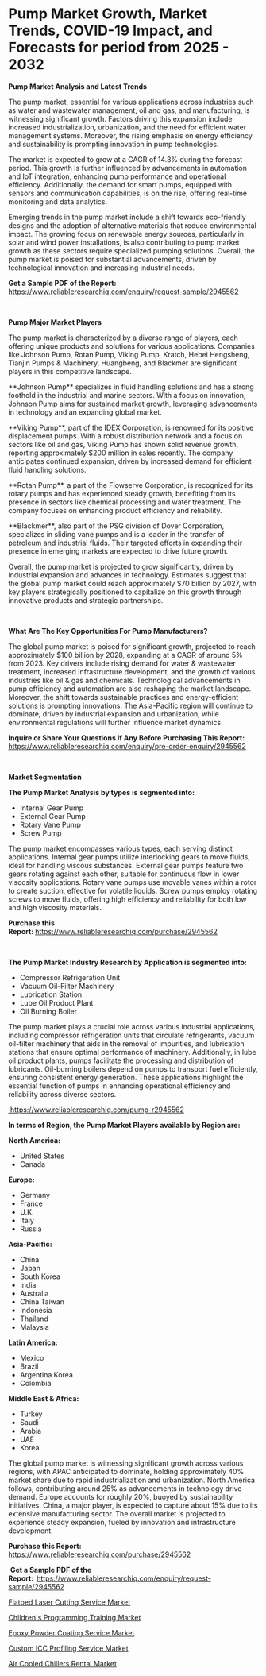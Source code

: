 <p><h1>Pump Market Growth, Market Trends, COVID-19 Impact, and Forecasts for period from 2025 - 2032</h1></p><p><strong>Pump Market Analysis and Latest Trends</strong></p>
<p><p>The pump market, essential for various applications across industries such as water and wastewater management, oil and gas, and manufacturing, is witnessing significant growth. Factors driving this expansion include increased industrialization, urbanization, and the need for efficient water management systems. Moreover, the rising emphasis on energy efficiency and sustainability is prompting innovation in pump technologies.</p><p>The market is expected to grow at a CAGR of 14.3% during the forecast period. This growth is further influenced by advancements in automation and IoT integration, enhancing pump performance and operational efficiency. Additionally, the demand for smart pumps, equipped with sensors and communication capabilities, is on the rise, offering real-time monitoring and data analytics.</p><p>Emerging trends in the pump market include a shift towards eco-friendly designs and the adoption of alternative materials that reduce environmental impact. The growing focus on renewable energy sources, particularly in solar and wind power installations, is also contributing to pump market growth as these sectors require specialized pumping solutions. Overall, the pump market is poised for substantial advancements, driven by technological innovation and increasing industrial needs.</p></p>
<p><strong>Get a Sample PDF of the Report:&nbsp;</strong> <a href="https://www.reliableresearchiq.com/enquiry/request-sample/2945562?utm_campaign=1834&utm_medium=2&utm_source=Github&utm_content=ia&utm_term=11032025&utm_id=pump">https://www.reliableresearchiq.com/enquiry/request-sample/2945562</a></p>
<p>&nbsp;</p>
<p><strong>Pump Major Market Players</strong></p>
<p><p>The pump market is characterized by a diverse range of players, each offering unique products and solutions for various applications. Companies like Johnson Pump, Rotan Pump, Viking Pump, Kratch, Hebei Hengsheng, Tianjin Pumps & Machinery, Huangbeng, and Blackmer are significant players in this competitive landscape.</p><p>**Johnson Pump** specializes in fluid handling solutions and has a strong foothold in the industrial and marine sectors. With a focus on innovation, Johnson Pump aims for sustained market growth, leveraging advancements in technology and an expanding global market.</p><p>**Viking Pump**, part of the IDEX Corporation, is renowned for its positive displacement pumps. With a robust distribution network and a focus on sectors like oil and gas, Viking Pump has shown solid revenue growth, reporting approximately $200 million in sales recently. The company anticipates continued expansion, driven by increased demand for efficient fluid handling solutions.</p><p>**Rotan Pump**, a part of the Flowserve Corporation, is recognized for its rotary pumps and has experienced steady growth, benefiting from its presence in sectors like chemical processing and water treatment. The company focuses on enhancing product efficiency and reliability.</p><p>**Blackmer**, also part of the PSG division of Dover Corporation, specializes in sliding vane pumps and is a leader in the transfer of petroleum and industrial fluids. Their targeted efforts in expanding their presence in emerging markets are expected to drive future growth.</p><p>Overall, the pump market is projected to grow significantly, driven by industrial expansion and advances in technology. Estimates suggest that the global pump market could reach approximately $70 billion by 2027, with key players strategically positioned to capitalize on this growth through innovative products and strategic partnerships.</p></p>
<p>&nbsp;</p>
<p><strong>What Are The Key Opportunities For Pump Manufacturers?</strong></p>
<p><p>The global pump market is poised for significant growth, projected to reach approximately $100 billion by 2028, expanding at a CAGR of around 5% from 2023. Key drivers include rising demand for water & wastewater treatment, increased infrastructure development, and the growth of various industries like oil & gas and chemicals. Technological advancements in pump efficiency and automation are also reshaping the market landscape. Moreover, the shift towards sustainable practices and energy-efficient solutions is prompting innovations. The Asia-Pacific region will continue to dominate, driven by industrial expansion and urbanization, while environmental regulations will further influence market dynamics.</p></p>
<p><strong>Inquire or Share Your Questions If Any Before Purchasing This Report:</strong> <a href="https://www.reliableresearchiq.com/enquiry/pre-order-enquiry/2945562?utm_campaign=1834&utm_medium=2&utm_source=Github&utm_content=ia&utm_term=11032025&utm_id=pump">https://www.reliableresearchiq.com/enquiry/pre-order-enquiry/2945562</a></p>
<p>&nbsp;</p>
<p><strong>Market Segmentation</strong></p>
<p><strong>The Pump Market Analysis by types is segmented into:</strong></p>
<p><ul><li>Internal Gear Pump</li><li>External Gear Pump</li><li>Rotary Vane Pump</li><li>Screw Pump</li></ul></p>
<p><p>The pump market encompasses various types, each serving distinct applications. Internal gear pumps utilize interlocking gears to move fluids, ideal for handling viscous substances. External gear pumps feature two gears rotating against each other, suitable for continuous flow in lower viscosity applications. Rotary vane pumps use movable vanes within a rotor to create suction, effective for volatile liquids. Screw pumps employ rotating screws to move fluids, offering high efficiency and reliability for both low and high viscosity materials.</p></p>
<p><strong>Purchase this Report:&nbsp;</strong><a href="https://www.reliableresearchiq.com/purchase/2945562?utm_campaign=1834&utm_medium=2&utm_source=Github&utm_content=ia&utm_term=11032025&utm_id=pump">https://www.reliableresearchiq.com/purchase/2945562</a></p>
<p>&nbsp;</p>
<p><strong>The Pump Market Industry Research by Application is segmented into:</strong></p>
<p><ul><li>Compressor Refrigeration Unit</li><li>Vacuum Oil-Filter Machinery</li><li>Lubrication Station</li><li>Lube Oil Product Plant</li><li>Oil Burning Boiler</li></ul></p>
<p><p>The pump market plays a crucial role across various industrial applications, including compressor refrigeration units that circulate refrigerants, vacuum oil-filter machinery that aids in the removal of impurities, and lubrication stations that ensure optimal performance of machinery. Additionally, in lube oil product plants, pumps facilitate the processing and distribution of lubricants. Oil-burning boilers depend on pumps to transport fuel efficiently, ensuring consistent energy generation. These applications highlight the essential function of pumps in enhancing operational efficiency and reliability across diverse sectors.</p></p>
<p><a href="https://www.reliableresearchiq.com/pump-r2945562?utm_campaign=1834&utm_medium=2&utm_source=Github&utm_content=ia&utm_term=11032025&utm_id=pump">&nbsp;https://www.reliableresearchiq.com/pump-r2945562</a></p>
<p><strong>In terms of Region, the Pump Market Players available by Region are:</strong></p>
<p>
    <p> <strong> North America: </strong>
        <ul>
            <li>United States</li>
            <li>Canada</li>
        </ul>
        </p> 
    <p> <strong> Europe: </strong>
        <ul>
            <li>Germany</li>
            <li>France</li>
            <li>U.K.</li>
            <li>Italy</li>
            <li>Russia</li>
        </ul>
        </p> 
    <p> <strong> Asia-Pacific: </strong>
        <ul>
            <li>China</li>
            <li>Japan</li>
            <li>South Korea</li>
            <li>India</li>
            <li>Australia</li>
            <li>China Taiwan</li>
            <li>Indonesia</li>
            <li>Thailand</li>
            <li>Malaysia</li>
        </ul>
        </p> 
    <p> <strong> Latin America: </strong>
        <ul>
            <li>Mexico</li>
            <li>Brazil</li>
            <li>Argentina Korea</li>
            <li>Colombia</li>
        </ul>
        </p> 
    <p> <strong> Middle East & Africa: </strong>
        <ul>
            <li>Turkey</li>
            <li>Saudi</li>
            <li>Arabia</li>
            <li>UAE</li>
            <li>Korea</li>
        </ul>
    </p>
    </p>
<p><p>The global pump market is witnessing significant growth across various regions, with APAC anticipated to dominate, holding approximately 40% market share due to rapid industrialization and urbanization. North America follows, contributing around 25% as advancements in technology drive demand. Europe accounts for roughly 20%, buoyed by sustainability initiatives. China, a major player, is expected to capture about 15% due to its extensive manufacturing sector. The overall market is projected to experience steady expansion, fueled by innovation and infrastructure development.</p></p>
<p><strong>Purchase this Report: </strong><a href="https://www.reliableresearchiq.com/purchase/2945562?utm_campaign=1834&utm_medium=2&utm_source=Github&utm_content=ia&utm_term=11032025&utm_id=pump">https://www.reliableresearchiq.com/purchase/2945562</a></p>
<p>&nbsp;<strong>Get a Sample PDF of the Report:&nbsp;&nbsp;</strong><a href="https://www.reliableresearchiq.com/enquiry/request-sample/2945562?utm_campaign=1834&utm_medium=2&utm_source=Github&utm_content=ia&utm_term=11032025&utm_id=pump">https://www.reliableresearchiq.com/enquiry/request-sample/2945562</a></p>
<p><strong></strong></p>
<p><p><a href="https://github.com/bholdsfofie/Market-Research-Report-List-1/blob/main/flatbed-laser-cutting-service-market.md?utm_campaign=1834&utm_medium=2&utm_source=Github&utm_content=ia&utm_term=11032025&utm_id=pump">Flatbed Laser Cutting Service Market</a></p><p><a href="https://github.com/norbeludie83/Market-Research-Report-List-1/blob/main/childrens-programming-training-market.md?utm_campaign=1834&utm_medium=2&utm_source=Github&utm_content=ia&utm_term=11032025&utm_id=pump">Children's Programming Training Market</a></p><p><a href="https://github.com/shirleenfraker87/Market-Research-Report-List-1/blob/main/epoxy-powder-coating-service-market.md?utm_campaign=1834&utm_medium=2&utm_source=Github&utm_content=ia&utm_term=11032025&utm_id=pump">Epoxy Powder Coating Service Market</a></p><p><a href="https://github.com/birbamanan03/Market-Research-Report-List-1/blob/main/custom-icc-profiling-service-market.md?utm_campaign=1834&utm_medium=2&utm_source=Github&utm_content=ia&utm_term=11032025&utm_id=pump">Custom ICC Profiling Service Market</a></p><p><a href="https://github.com/abedlagagica4/Market-Research-Report-List-1/blob/main/air-cooled-chillers-rental-market.md?utm_campaign=1834&utm_medium=2&utm_source=Github&utm_content=ia&utm_term=11032025&utm_id=pump">Air Cooled Chillers Rental Market</a></p></p>